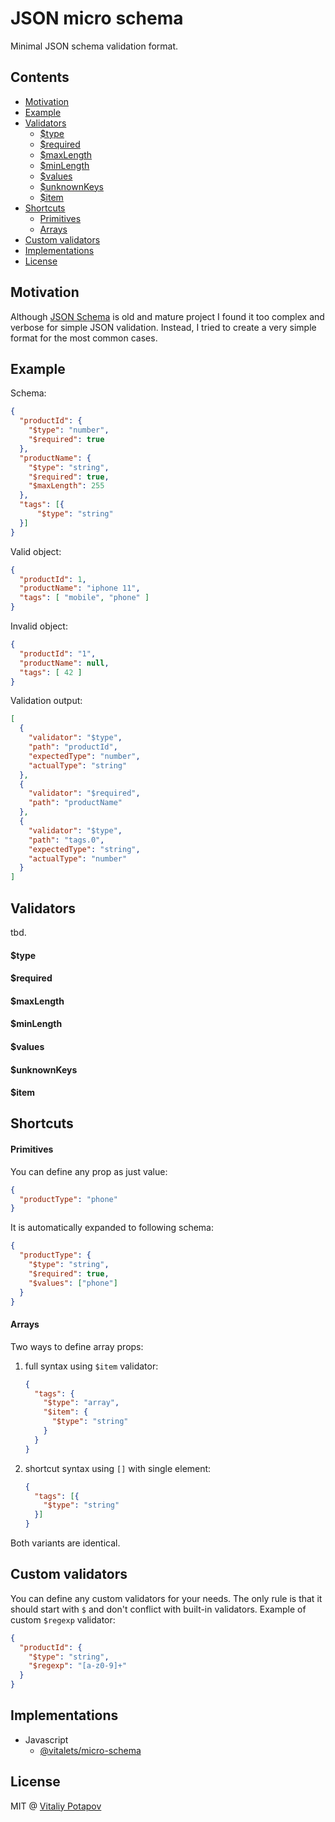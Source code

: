# JSON micro schema

Minimal JSON schema validation format.

## Contents

<!-- toc -->

- [Motivation](#motivation)
- [Example](#example)
- [Validators](#validators)
    + [$type](#type)
    + [$required](#required)
    + [$maxLength](#maxlength)
    + [$minLength](#minlength)
    + [$values](#values)
    + [$unknownKeys](#unknownkeys)
    + [$item](#item)
- [Shortcuts](#shortcuts)
    + [Primitives](#primitives)
    + [Arrays](#arrays)
- [Custom validators](#custom-validators)
- [Implementations](#implementations)
- [License](#license)

<!-- tocstop -->

## Motivation
Although [JSON Schema](https://json-schema.org/) is old and mature project
I found it too complex and verbose for simple JSON validation. 
Instead, I tried to create a very simple format for the most common cases.

## Example
Schema:
```json
{
  "productId": {
    "$type": "number",
    "$required": true
  },
  "productName": {
    "$type": "string",
    "$required": true,
    "$maxLength": 255
  },
  "tags": [{
      "$type": "string"
  }]
}
```
Valid object:
```json
{
  "productId": 1,
  "productName": "iphone 11",
  "tags": [ "mobile", "phone" ]
}
```

Invalid object:
```json
{
  "productId": "1",
  "productName": null,
  "tags": [ 42 ]
}
```

Validation output:
```json
[
  {
    "validator": "$type",
    "path": "productId",
    "expectedType": "number",
    "actualType": "string"
  },
  {
    "validator": "$required",
    "path": "productName"
  },
  {
    "validator": "$type",
    "path": "tags.0",
    "expectedType": "string",
    "actualType": "number"
  }
]
```

## Validators
tbd.

#### $type
#### $required
#### $maxLength
#### $minLength
#### $values
#### $unknownKeys
#### $item

## Shortcuts
#### Primitives
You can define any prop as just value:
```json
{
  "productType": "phone"
}
```
It is automatically expanded to following schema:
```json
{
  "productType": {
    "$type": "string",
    "$required": true,
    "$values": ["phone"]
  }
}
```

#### Arrays
Two ways to define array props:
1. full syntax using `$item` validator:
    ```json
    {
      "tags": {
        "$type": "array",
        "$item": {
          "$type": "string"
        }
      }
    }
    ```
2. shortcut syntax using `[]` with single element:
    ```json
    {
      "tags": [{
        "$type": "string"
      }]
    }
    ```

Both variants are identical.

## Custom validators
You can define any custom validators for your needs.
The only rule is that it should start with `$` and don't conflict with built-in validators.
Example of custom `$regexp` validator:
```json
{
  "productId": {
    "$type": "string",
    "$regexp": "[a-z0-9]+"
  }
}
```

## Implementations
* Javascript
  * [@vitalets/micro-schema](https://github.com/vitalets/micro-schema)

## License
MIT @ [Vitaliy Potapov](https://github.com/vitalets)
